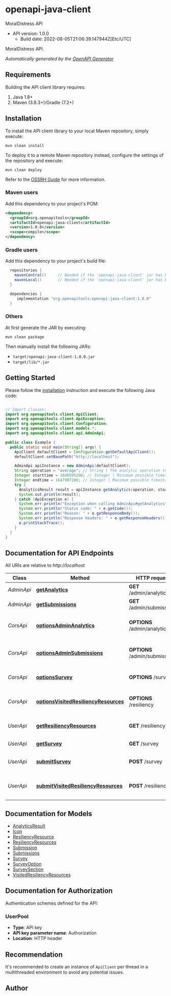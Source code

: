 # openapi-java-client

MoralDistress API
- API version: 1.0.0
  - Build date: 2022-08-05T21:06:39.147944Z[Etc/UTC]

MoralDistress API.


*Automatically generated by the [OpenAPI Generator](https://openapi-generator.tech)*


## Requirements

Building the API client library requires:
1. Java 1.8+
2. Maven (3.8.3+)/Gradle (7.2+)

## Installation

To install the API client library to your local Maven repository, simply execute:

```shell
mvn clean install
```

To deploy it to a remote Maven repository instead, configure the settings of the repository and execute:

```shell
mvn clean deploy
```

Refer to the [OSSRH Guide](http://central.sonatype.org/pages/ossrh-guide.html) for more information.

### Maven users

Add this dependency to your project's POM:

```xml
<dependency>
  <groupId>org.openapitools</groupId>
  <artifactId>openapi-java-client</artifactId>
  <version>1.0.0</version>
  <scope>compile</scope>
</dependency>
```

### Gradle users

Add this dependency to your project's build file:

```groovy
  repositories {
    mavenCentral()     // Needed if the 'openapi-java-client' jar has been published to maven central.
    mavenLocal()       // Needed if the 'openapi-java-client' jar has been published to the local maven repo.
  }

  dependencies {
     implementation "org.openapitools:openapi-java-client:1.0.0"
  }
```

### Others

At first generate the JAR by executing:

```shell
mvn clean package
```

Then manually install the following JARs:

* `target/openapi-java-client-1.0.0.jar`
* `target/lib/*.jar`

## Getting Started

Please follow the [installation](#installation) instruction and execute the following Java code:

```java

// Import classes:
import org.openapitools.client.ApiClient;
import org.openapitools.client.ApiException;
import org.openapitools.client.Configuration;
import org.openapitools.client.models.*;
import org.openapitools.client.api.AdminApi;

public class Example {
  public static void main(String[] args) {
    ApiClient defaultClient = Configuration.getDefaultApiClient();
    defaultClient.setBasePath("http://localhost");

    AdminApi apiInstance = new AdminApi(defaultClient);
    String operation = "average"; // String | The analytic operation to perform on the data.
    Integer starttime = 1640995200; // Integer | Minimum possible timestamp of a record in UTC seconds since Unix epoch.
    Integer endtime = 1647907200; // Integer | Maximum possible timestamp of a record in UTC seconds since Unix epoch.
    try {
      AnalyticsResult result = apiInstance.getAnalytics(operation, starttime, endtime);
      System.out.println(result);
    } catch (ApiException e) {
      System.err.println("Exception when calling AdminApi#getAnalytics");
      System.err.println("Status code: " + e.getCode());
      System.err.println("Reason: " + e.getResponseBody());
      System.err.println("Response headers: " + e.getResponseHeaders());
      e.printStackTrace();
    }
  }
}

```

## Documentation for API Endpoints

All URIs are relative to *http://localhost*

Class | Method | HTTP request | Description
------------ | ------------- | ------------- | -------------
*AdminApi* | [**getAnalytics**](docs/AdminApi.md#getAnalytics) | **GET** /admin/analytics | Get data analysis
*AdminApi* | [**getSubmissions**](docs/AdminApi.md#getSubmissions) | **GET** /admin/submissions | Get survey results
*CorsApi* | [**optionsAdminAnalytics**](docs/CorsApi.md#optionsAdminAnalytics) | **OPTIONS** /admin/analytics | CORS admin analytics support
*CorsApi* | [**optionsAdminSubmissions**](docs/CorsApi.md#optionsAdminSubmissions) | **OPTIONS** /admin/submissions | CORS admin submissions support
*CorsApi* | [**optionsSurvey**](docs/CorsApi.md#optionsSurvey) | **OPTIONS** /survey | CORS survey support
*CorsApi* | [**optionsVisitedResiliencyResources**](docs/CorsApi.md#optionsVisitedResiliencyResources) | **OPTIONS** /resiliency | CORS resiliency resources support
*UserApi* | [**getResiliencyResources**](docs/UserApi.md#getResiliencyResources) | **GET** /resiliency | Get resiliency resources
*UserApi* | [**getSurvey**](docs/UserApi.md#getSurvey) | **GET** /survey | Get the MDQ
*UserApi* | [**submitSurvey**](docs/UserApi.md#submitSurvey) | **POST** /survey | Submit a completed MDQ
*UserApi* | [**submitVisitedResiliencyResources**](docs/UserApi.md#submitVisitedResiliencyResources) | **POST** /resiliency | Submit visited resiliency resources


## Documentation for Models

 - [AnalyticsResult](docs/AnalyticsResult.md)
 - [Icon](docs/Icon.md)
 - [ResiliencyResource](docs/ResiliencyResource.md)
 - [ResiliencyResources](docs/ResiliencyResources.md)
 - [Submission](docs/Submission.md)
 - [Submissions](docs/Submissions.md)
 - [Survey](docs/Survey.md)
 - [SurveyOption](docs/SurveyOption.md)
 - [SurveySection](docs/SurveySection.md)
 - [VisitedResiliencyResources](docs/VisitedResiliencyResources.md)


## Documentation for Authorization

Authentication schemes defined for the API:
### UserPool

- **Type**: API key
- **API key parameter name**: Authorization
- **Location**: HTTP header


## Recommendation

It's recommended to create an instance of `ApiClient` per thread in a multithreaded environment to avoid any potential issues.

## Author



